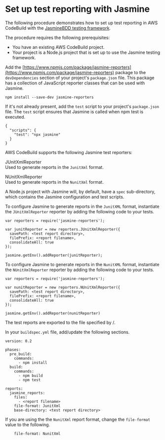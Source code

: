 # Set up test reporting with Jasmine<a name="test-report-jasmine"></a>

The following procedure demonstrates how to set up test reporting in AWS CodeBuild with the [JasmineBDD testing framework](http://jasmine.github.io/)\. 

The procedure requires the following prerequisites:
+ You have an existing AWS CodeBuild project\.
+ Your project is a Node\.js project that is set up to use the Jasmine testing framework\.

Add the [https://www.npmjs.com/package/jasmine-reporters](https://www.npmjs.com/package/jasmine-reporters) package to the `devDependencies` section of your project's `package.json` file\. This package has a collection of JavaScript reporter classes that can be used with Jasmine\. 

```
npm install --save-dev jasmine-reporters
```

If it's not already present, add the `test` script to your project's `package.json` file\. The `test` script ensures that Jasmine is called when npm test is executed\.

```
{
  "scripts": {
    "test": "npx jasmine"
  }
}
```

AWS CodeBuild supports the following Jasmine test reporters:

JUnitXmlReporter  
Used to generate reports in the `JunitXml` format\.

NUnitXmlReporter  
Used to generate reports in the `NunitXml` format\.

A Node\.js project with Jasmine will, by default, have a `spec` sub\-directory, which contains the Jasmine configuration and test scripts\. 

To configure Jasmine to generate reports in the `JunitXML` format, instantiate the `JUnitXmlReporter` reporter by adding the following code to your tests\. 

```
var reporters = require('jasmine-reporters');

var junitReporter = new reporters.JUnitXmlReporter({
  savePath: <test report directory>,
  filePrefix: <report filename>,
  consolidateAll: true
});

jasmine.getEnv().addReporter(junitReporter);
```

To configure Jasmine to generate reports in the `NunitXML` format, instantiate the `NUnitXmlReporter` reporter by adding the following code to your tests\. 

```
var reporters = require('jasmine-reporters');

var nunitReporter = new reporters.NUnitXmlReporter({
  savePath: <test report directory>,
  filePrefix: <report filename>,
  consolidateAll: true
});

jasmine.getEnv().addReporter(nunitReporter)
```

The test reports are exported to the file specified by *<test report directory>*/*<report filename>*\.

In your `buildspec.yml` file, add/update the following sections\.

```
version: 0.2

phases:
  pre_build:
    commands:
      - npm install
  build:
    commands:
      - npm build
      - npm test

reports:
  jasmine_reports:
    files:
      - <report filename>
    file-format: JunitXml
    base-directory: <test report directory>
```

If you are using the the `NunitXml` report format, change the `file-format` value to the following\.

```
    file-format: NunitXml
```